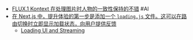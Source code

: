 - [FLUX.1 Kontext 在处理图片时人物的一致性保持的不错](https://x.com/op7418/status/1928367133416902915) #AI
- [在 Next.js 中，提升体验的第一步是添加一个 `loading.js` 文件。这可以在路由切换时立即显示加载状态，向用户提供反馈](https://x.com/delba_oliveira/status/1928119154919276763)
	- [Loading UI and Streaming](https://nextjs.org/docs/app/building-your-application/routing/loading-ui-and-streaming)
